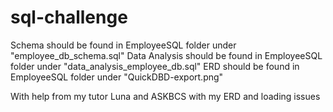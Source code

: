 # sql-challenge
Schema should be found in EmployeeSQL folder under "employee_db_schema.sql"
Data Analysis should be found in EmployeeSQL folder under "data_analysis_employee_db.sql"
ERD should be found in EmployeeSQL folder under "QuickDBD-export.png"

With help from my tutor Luna and ASKBCS with my ERD and loading issues

